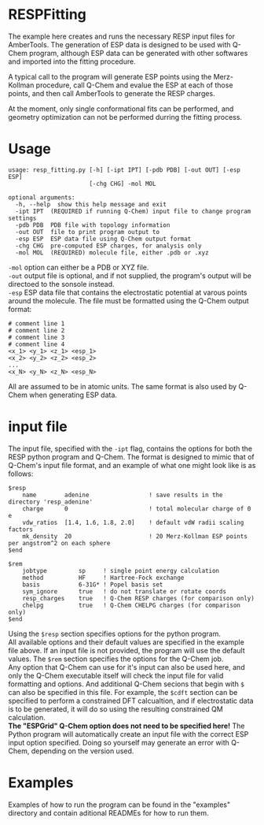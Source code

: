 # RESPFitting

The example here creates and runs the necessary RESP input files for AmberTools. 
The generation of ESP data is designed to be used with Q-Chem program, although ESP data can be generated with other softwares and imported into the fitting procedure.

A typical call to the program will generate ESP points using the Merz-Kollman procedure, call Q-Chem and evalue the ESP at each of those points, and then call AmberTools to generate the RESP charges.

At the moment, only single conformational fits can be performed, and geometry optimization can not be performed durring the fitting process.

# Usage
```
usage: resp_fitting.py [-h] [-ipt IPT] [-pdb PDB] [-out OUT] [-esp ESP]
                       [-chg CHG] -mol MOL

optional arguments:
  -h, --help  show this help message and exit
  -ipt IPT  (REQUIRED if running Q-Chem) input file to change program settings
  -pdb PDB  PDB file with topology information
  -out OUT  file to print program output to
  -esp ESP  ESP data file using Q-Chem output format
  -chg CHG  pre-computed ESP charges, for analysis only
  -mol MOL  (REQUIRED) molecule file, either .pdb or .xyz
  ```
```-mol``` option can either be a PDB or XYZ file. \
```-out``` output file is optional, and if not supplied, the program's output will be directoed to the sonsole instead.\
```-esp``` ESP data file that contains the electrostatic potential at varous points around the molecule. The file must be formatted using the Q-Chem output format:
```
# comment line 1
# comment line 2
# comment line 3
# comment line 4
<x_1> <y_1> <z_1> <esp_1>
<x_2> <y_2> <z_2> <esp_2>
...
<x_N> <y_N> <z_N> <esp_N>
```
All are assumed to be in atomic units. The same format is also used by Q-Chem when generating ESP data.

# input file
The input file, specified with the ```-ipt``` flag, contains the options for both the RESP python program and Q-Chem. 
The format is designed to mimic that of Q-Chem's input file format, and an example of what one might look like is as follows:
```
$resp
    name        adenine                 ! save results in the directory 'resp_adenine'
    charge      0                       ! total molecular charge of 0 e
    vdw_ratios  [1.4, 1.6, 1.8, 2.0]    ! default vdW radii scaling factors
    mk_density  20                      ! 20 Merz-Kollman ESP points per angstrom^2 on each sphere
$end

$rem
    jobtype         sp     ! single point energy calculation
    method          HF     ! Hartree-Fock exchange
    basis           6-31G* ! Popel basis set
    sym_ignore      true   ! do not translate or rotate coords
    resp_charges    true   ! Q-Chem RESP charges (for comparison only)
    chelpg          true   ! Q-Chem CHELPG charges (for comparison only)
$end
```
Using the ```$resp``` section specifies options for the python program.  
All available options and their default values are specified in the example file above. If an input file is not provided, the program will use the default values.
The ```$rem``` section specifies the options for the Q-Chem job.  
Any option that Q-Chem can use for it's input can also be used here, and only the Q-Chem executable itself will check the input file for valid formatting and options.
And additional Q-Chem secions that begin with ```$``` can also be specified in this file.
For example, the ```$cdft``` section can be specified to perform a constrained DFT calcualtion, and if electrostatic data is to be generated, it will do so using the resulting constrained QM calculation.  
**The "ESPGrid" Q-Chem option does not need to be specified here!** The Python program will automatically create an input file with the correct ESP input option specified. Doing so yourself may generate an error with Q-Chem, depending on the version used. 
# Examples
Examples of how to run the program can be found in the "examples" directory and contain aditional READMEs for how to run them.



